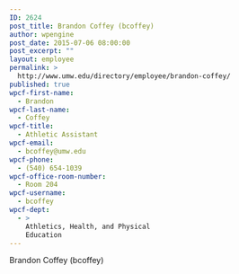 ```yaml
---
ID: 2624
post_title: Brandon Coffey (bcoffey)
author: wpengine
post_date: 2015-07-06 08:00:00
post_excerpt: ""
layout: employee
permalink: >
  http://www.umw.edu/directory/employee/brandon-coffey/
published: true
wpcf-first-name:
  - Brandon
wpcf-last-name:
  - Coffey
wpcf-title:
  - Athletic Assistant
wpcf-email:
  - bcoffey@umw.edu
wpcf-phone:
  - (540) 654-1039
wpcf-office-room-number:
  - Room 204
wpcf-username:
  - bcoffey
wpcf-dept:
  - >
    Athletics, Health, and Physical
    Education
---
```

Brandon Coffey (bcoffey)